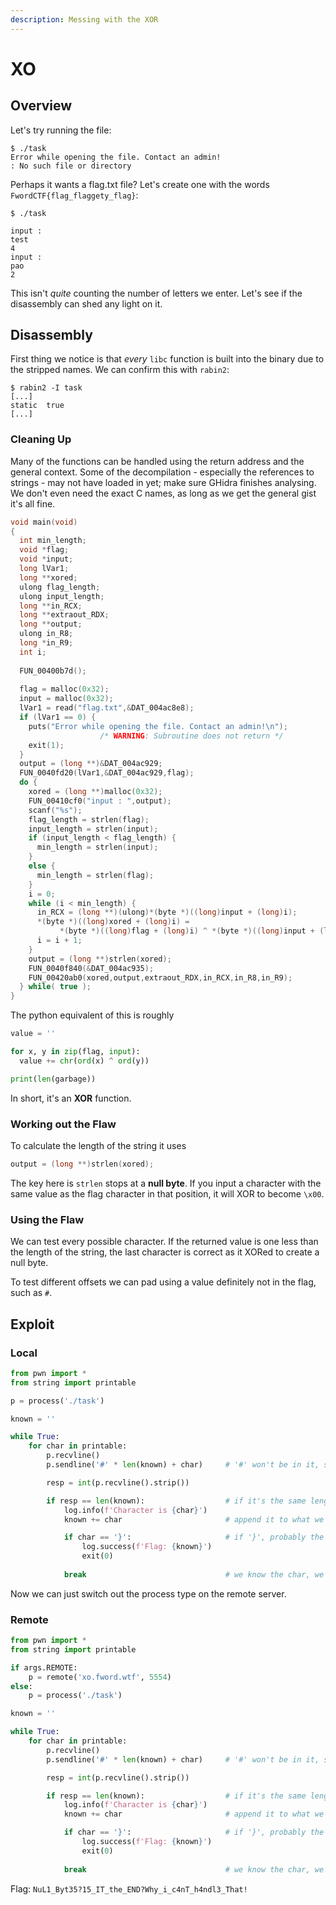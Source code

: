 ```yaml
---
description: Messing with the XOR
---
```


# XO

## Overview

Let's try running the file:

```text
$ ./task 
Error while opening the file. Contact an admin!
: No such file or directory
```

Perhaps it wants a flag.txt file? Let's create one with the words `FwordCTF{flag_flaggety_flag}`:

```text
$ ./task 

input : 
test
4
input : 
pao
2
```

This isn't _quite_ counting the number of letters we enter. Let's see if the disassembly can shed any light on it.

## Disassembly

First thing we notice is that _every_ `libc` function is built into the binary due to the stripped names. We can confirm this with `rabin2`:

```text
$ rabin2 -I task
[...]
static  true
[...]
```

### Cleaning Up

Many of the functions can be handled using the return address and the general context. Some of the decompilation - especially the references to strings - may not have loaded in yet; make sure GHidra finishes analysing. We don't even need the exact C names, as long as we get the general gist it's all fine.

```c
void main(void)
{
  int min_length;
  void *flag;
  void *input;
  long lVar1;
  long **xored;
  ulong flag_length;
  ulong input_length;
  long **in_RCX;
  long **extraout_RDX;
  long **output;
  ulong in_R8;
  long *in_R9;
  int i;
  
  FUN_00400b7d();
  
  flag = malloc(0x32);
  input = malloc(0x32);
  lVar1 = read("flag.txt",&DAT_004ac8e8);
  if (lVar1 == 0) {
    puts("Error while opening the file. Contact an admin!\n");
                    /* WARNING: Subroutine does not return */
    exit(1);
  }
  output = (long **)&DAT_004ac929;
  FUN_0040fd20(lVar1,&DAT_004ac929,flag);
  do {
    xored = (long **)malloc(0x32);
    FUN_00410cf0("input : ",output);
    scanf("%s");
    flag_length = strlen(flag);
    input_length = strlen(input);
    if (input_length < flag_length) {
      min_length = strlen(input);
    }
    else {
      min_length = strlen(flag);
    }
    i = 0;
    while (i < min_length) {
      in_RCX = (long **)(ulong)*(byte *)((long)input + (long)i);
      *(byte *)((long)xored + (long)i) =
           *(byte *)((long)flag + (long)i) ^ *(byte *)((long)input + (long)i);
      i = i + 1;
    }
    output = (long **)strlen(xored);
    FUN_0040f840(&DAT_004ac935);
    FUN_00420ab0(xored,output,extraout_RDX,in_RCX,in_R8,in_R9);
  } while( true );
}
```

The python equivalent of this is roughly

```python
value = ''

for x, y in zip(flag, input):
  value += chr(ord(x) ^ ord(y))

print(len(garbage))
```

In short, it's an **XOR** function.

### Working out the Flaw

To calculate the length of the string it uses

```c
output = (long **)strlen(xored);
```

The key here is `strlen` stops at a **null byte**. If you input a character with the same value as the flag character in that position, it will XOR to become `\x00`.

### Using the Flaw

We can test every possible character. If the returned value is one less than the length of the string, the last character is correct as it XORed to create a null byte.

To test different offsets we can pad using a value definitely not in the flag, such as `#`.

## Exploit

### Local

```python
from pwn import *
from string import printable

p = process('./task')

known = ''

while True:
    for char in printable:
        p.recvline()
        p.sendline('#' * len(known) + char)     # '#' won't be in it, so any null byte is definitely the char we test

        resp = int(p.recvline().strip())

        if resp == len(known):                  # if it's the same length as the known, then the char we sent XORed to a null byte
            log.info(f'Character is {char}')
            known += char                       # append it to what we know

            if char == '}':                     # if '}', probably the end of the flag - print and exit
                log.success(f'Flag: {known}')
                exit(0)
            
            break                               # we know the char, we can exit the for loop and run it again with a different known length
```

Now we can just switch out the process type on the remote server.

### Remote

```python
from pwn import *
from string import printable

if args.REMOTE:
    p = remote('xo.fword.wtf', 5554)
else:
    p = process('./task')

known = ''

while True:
    for char in printable:
        p.recvline()
        p.sendline('#' * len(known) + char)     # '#' won't be in it, so any null byte are definitely the char we test

        resp = int(p.recvline().strip())

        if resp == len(known):                  # if it's the same length as the known, then the char we sent XORed to a null byte
            log.info(f'Character is {char}')
            known += char                       # append it to what we know

            if char == '}':                     # if '}', probably the end of the flag - print and exit
                log.success(f'Flag: {known}')
                exit(0)
            
            break                               # we know the char, we can exit the for loop and run it again with a different known length
```

Flag: `NuL1_Byt35?15_IT_the_END?Why_i_c4nT_h4ndl3_That!`

